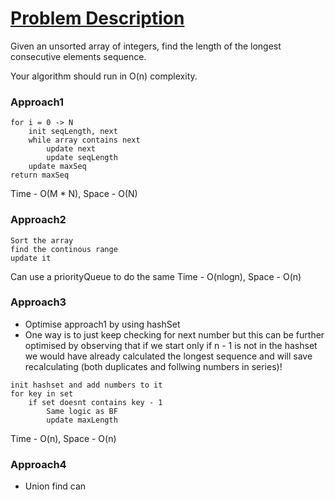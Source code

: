 # [Problem Description](https://leetcode.com/problems/longest-consecutive-sequence/)

Given an unsorted array of integers, find the length of the longest consecutive elements sequence.

Your algorithm should run in O(n) complexity.

### Approach1

```
for i = 0 -> N
    init seqLength, next
    while array contains next
        update next
        update seqLength
    update maxSeq
return maxSeq
```

Time - O(M * N), Space - O(N)

### Approach2

```
Sort the array
find the continous range
update it
```

Can use a priorityQueue to do the same
Time - O(nlogn), Space - O(n)

### Approach3

- Optimise approach1 by using hashSet
- One way is to just keep checking for next number but this can be further optimised by observing that if we start only if n - 1 is not in the hashset we would have already calculated the longest sequence and will save recalculating (both duplicates and follwing numbers in series)!

```
init hashset and add numbers to it
for key in set
    if set doesnt contains key - 1
        Same logic as BF
        update maxLength
```

Time - O(n), Space - O(n)

### Approach4

- Union find can 